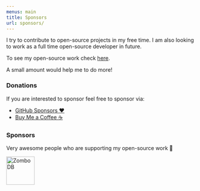 ```yaml
---
menus: main
title: Sponsors
url: sponsors/
---
```


I try to contribute to open-source projects in my free time. I am also looking to work as a full time open-source developer in future.

To see my open-source work check [here](/open-source).

A small amount would help me to do more!

### Donations

If you are interested to sponsor feel free to sponsor via:

- [GitHub Sponsors ❤️](https://github.com/sponsors/Delta456)
- [Buy Me a Coffee ☕](https://buymeacoffee.com/swastikbaranwal)

### Sponsors

Very awesome people who are supporting my open-source work 🥳

<a href="https://www.zombodb.com/">
<img src="https://avatars.githubusercontent.com/u/13368008?v=4" alt="ZomboDB" width="75"  height="75">  
</a>
